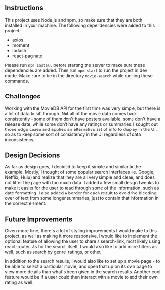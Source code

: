 
## Instructions

This project uses Node.js and npm, so make sure that they are both installed in your machine. The following dependencies were added to this project:
- axios
- moment
- lodash
- react-paginate

Please run `npm install` before starting the server to make sure these dependencies are added. Then run `npm start` to run the project in dev mode. Make sure to be in the directory `movie-search` while running these commands.

## Challenges

Working with the MovieDB API for the first time was very simple, but there is a lot of data to sift through. Not all of the movie data comes back consistently - some of them don't have posters available, some don't have a release date, while some don't have any ratings or summaries. I sought out those edge cases and applied an alternative set of info to display in the UI, so as to keep some sort of consistency in the UI regardless of data inconsistency.

## Design Decisions

As far as design goes, I decided to keep it simple and similar to the example. Mostly, I thought of some popular search interfaces (ie. Google, Netflix, Hulu) and realize that they are all very simple and clean, and does not litter the page with too much data. I added a few small design tweaks to make it easier for the user to read through some of the information, such as date formatting. I also added a border for each result to avoid the bleeding over of text from some longer summaries, just to contain that information in the correct element.

## Future Improvements

Given more time, there's a lot of styling improvements I would make to this project, as well as making it more responsive. I would like to implement the optional feature of allowing the user to share a search-link, most likely using react-router. As for the search itself, I would also like to add more filters as well, such as search by genre, ratings, or other.

In addition to the search results, I would also like to set up a movie page - to be able to select a particular movie, and open that up on its own page to view more details than what's been given in the search results. Another cool feature would be if a user could then interact with a movie to add their own rating as well.